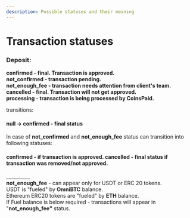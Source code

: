 ```yaml
---
description: Possible statuses and their meaning
---
```


# Transaction statuses

### **Deposit**:

**confirmed - final. Transaction is approved.  
not\_confirmed - transaction pending.  
not\_enough\_fee - transaction needs attention from client's team.  
cancelled - final. Transaction will not get approved.  
processing - transaction is being processed by CoinsPaid.**

transitions:

#### **null -&gt; confirmed** - **final status**

In case of **not\_confirmed** and **not\_enough\_fee** status can transition into following statuses:

#### **confirmed** - if transaction is approved. **cancelled** - final status if transaction was removed/not approved.

\_\_\_\_\_\_\_\_\_\_  
**not\_enough\_fee** - can appear only for USDT or ERC 20 tokens.  
USDT is "fueled" by **OmniBTC** balance.  
Ethereum ERC20 tokens are "fueled" by **ETH** balance.  
If Fuel balance is below required - transactions will appear in "**not\_enough\_fee"** status.  




